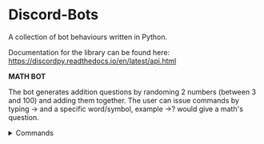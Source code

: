 # Discord-Bots
A collection of bot behaviours written in Python.

Documentation for the library can be found here: 
https://discordpy.readthedocs.io/en/latest/api.html

**MATH BOT**

The bot generates addition questions by randoming 2 numbers (between 3 and 100) and adding them together. The user can issue commands by typing -> and a specific word/symbol, example ->? would give a math's question.

<details><summary>Commands</summary>
<hr>
  
  - Math Question: **->?**
  
  - Checks if 'number' is the answer: -> (followed by a number)
  
  - Gives the answer: **->=**
  
  - Gives a list of all the available commands for the bot: **->help**
</hr>

